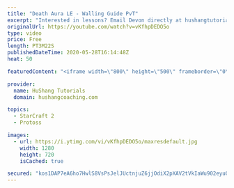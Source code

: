 ```yaml
---
title: "Death Aura LE - Walling Guide PvT"
excerpt: "Interested in lessons? Email Devon directly at hushangtutorials@outlook.com ------------------------------------------------------------------------------------------------------- Want to support HuShang Tutorials directly? Patreon is a website where you can contribute a monthly donation that will help"
originalUrl: https://youtube.com/watch?v=vKfhpDEDO5o
type: video
price: Free
length: PT3M22S
publishedDateTime: 2020-05-28T16:14:48Z
heat: 50

featuredContent: "<iframe width=\"800\" height=\"500\" frameborder=\"0\" src=\"https://www.youtube.com/embed/vKfhpDEDO5o\" allow=\"accelerometer; autoplay; encrypted-media; gyroscope; picture-in-picture\" allowfullscreen></iframe>"

provider:
  name: HuShang Tutorials
  domain: hushangcoaching.com

topics:
  - StarCraft 2
  - Protoss

images:
  - url: https://i.ytimg.com/vi/vKfhpDEDO5o/maxresdefault.jpg
    width: 1280
    height: 720
    isCached: true

secured: "kos1DAP7eA6ho7HwlS8VsPsJelJUctnjuZ6jjOdiX2pXAV2tVkIaWu902eyuOOFU3tFYy8yZHU0uAcksGNCQin/CnMJy32FMmrZL8AhgXXCEW1FeT2oQRYUBV/83jBRxzFS1dTminrDqHt1zSIXzqjrREoJoM4//0XZUx37oyxi2p2b88f4/lIrQpGbqhTXqvJF9fZnqoks6+DScVEUEJPEBhEDYw/15tGtlxfgvtzbgztqBDmR7e4WHcGkz6yrpWlx6VGu+gfRr9V7bm/yJG7daIRTxZmzc68NTm8rA7yTsNmjSAWSuQsA8UwUKTkXj2o4GBsWopUheVV3tj6QP3GSKG/7pYSk2nhSVJqyWMu8uGQEA7+uXp0reqCCd62bVmQkgYg/0PKqGttUeibtiOVMnBVwu1dgKd884wu+zToU=;9XkylInO1gahCu1ArN65bg=="
---
```


